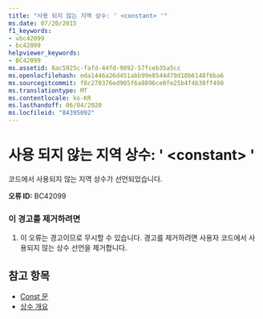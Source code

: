 ```yaml
---
title: "사용 되지 않는 지역 상수: ' <constant> '"
ms.date: 07/20/2015
f1_keywords:
- vbc42099
- bc42099
helpviewer_keywords:
- BC42099
ms.assetid: 8ac5925c-fafd-44fd-9892-57fceb35a5cc
ms.openlocfilehash: eda1446a26d451abb99e8544d79d10b6148f6ba6
ms.sourcegitcommit: f8c270376ed905f6a8896ce0fe25b4f4b38ff498
ms.translationtype: MT
ms.contentlocale: ko-KR
ms.lasthandoff: 06/04/2020
ms.locfileid: "84395092"
---
```

# <a name="unused-local-constant-constant"></a>사용 되지 않는 지역 상수: ' \<constant> '
코드에서 사용되지 않는 지역 상수가 선언되었습니다.  
  
 **오류 ID:** BC42099  
  
### <a name="to-remove-this-warning"></a>이 경고를 제거하려면  
  
1. 이 오류는 경고이므로 무시할 수 있습니다. 경고를 제거하려면 사용자 코드에서 사용되지 않는 상수 선언을 제거합니다.  
  
## <a name="see-also"></a>참고 항목

- [Const 문](../language-reference/statements/const-statement.md)
- [상수 개요](../programming-guide/language-features/constants-enums/constants-overview.md)
